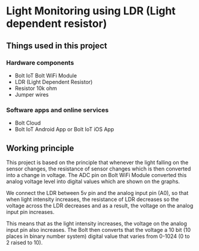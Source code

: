# Light Monitoring using LDR (Light dependent resistor)

## Things used in this project

### Hardware components
- Bolt IoT Bolt WiFi Module
- LDR (Light Dependent Resistor)
- Resistor 10k ohm
- Jumper wires
### Software apps and online services
- Bolt Cloud
- Bolt IoT Android App or Bolt IoT iOS App

## Working principle
This project is based on the principle that whenever the light falling on the sensor changes, the resistance of sensor changes which is then converted into a 
change in voltage. The ADC pin on Bolt WiFi Module converted this analog voltage level into digital values which are shown on the graphs.

We connect the LDR between 5v pin and the analog input pin (A0), so that when light intensity increases, the resistance of LDR decreases so the voltage across 
the LDR decreases and as a result, the voltage on the analog input pin increases.

This means that as the light intensity increases, the voltage on the analog input pin also increases. The Bolt then converts that the voltage a 10 bit 
(10 places in binary number system) digital value that varies from 0-1024 (0 to 2 raised to 10).
